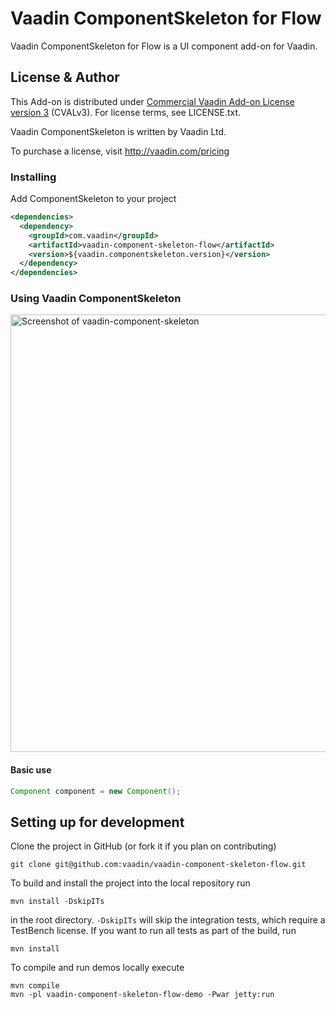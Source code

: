 # Vaadin ComponentSkeleton for Flow

Vaadin ComponentSkeleton for Flow is a UI component add-on for Vaadin.

## License & Author

This Add-on is distributed under [Commercial Vaadin Add-on License version 3](http://vaadin.com/license/cval-3) (CVALv3). For license terms, see LICENSE.txt.

Vaadin ComponentSkeleton is written by Vaadin Ltd.

To purchase a license, visit http://vaadin.com/pricing

### Installing
Add ComponentSkeleton to your project
```xml
<dependencies>
  <dependency>
    <groupId>com.vaadin</groupId>
    <artifactId>vaadin-component-skeleton-flow</artifactId>
    <version>${vaadin.componentskeleton.version}</version>
  </dependency>
</dependencies>
```

### Using Vaadin ComponentSkeleton

[<img src="https://raw.githubusercontent.com/vaadin/vaadin-component-skeleton/master/screenshot.gif" width="700" alt="Screenshot of vaadin-component-skeleton">](https://vaadin.com/components/vaadin-component-skeleton)

#### Basic use
```java
Component component = new Component();
```

## Setting up for development

Clone the project in GitHub (or fork it if you plan on contributing)

```
git clone git@github.com:vaadin/vaadin-component-skeleton-flow.git
```

To build and install the project into the local repository run

```mvn install -DskipITs```

in the root directory. `-DskipITs` will skip the integration tests, which require a TestBench license. If you want to run all tests as part of the build, run

```mvn install```

To compile and run demos locally execute

```
mvn compile
mvn -pl vaadin-component-skeleton-flow-demo -Pwar jetty:run
```
